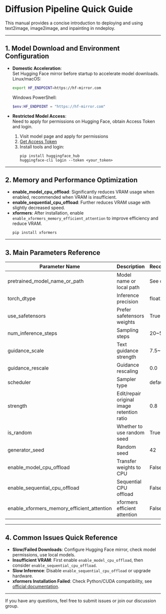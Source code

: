 
# Diffusion Pipeline Quick Guide

This manual provides a concise introduction to deploying and using text2image, image2image, and inpainting in nndeploy.

---

## 1. Model Download and Environment Configuration

- **Domestic Acceleration**:  
  Set Hugging Face mirror before startup to accelerate model downloads.  
  Linux/macOS:
  ```bash
  export HF_ENDPOINT=https://hf-mirror.com
  ```
  Windows PowerShell:
  ```powershell
  $env:HF_ENDPOINT = "https://hf-mirror.com"
  ```

- **Restricted Model Access**:  
  Need to apply for permissions on Hugging Face, obtain Access Token and login.  
  1. Visit model page and apply for permissions  
  2. [Get Access Token](https://huggingface.co/settings/tokens)  
  3. Install tools and login:
     ```
     pip install huggingface_hub
     huggingface-cli login --token <your_token>
     ```

---

## 2. Memory and Performance Optimization

- **enable_model_cpu_offload**: Significantly reduces VRAM usage when enabled, recommended when VRAM is insufficient.
- **enable_sequential_cpu_offload**: Further reduces VRAM usage with slightly decreased speed.
- **xformers**: After installation, enable `enable_xformers_memory_efficient_attention` to improve efficiency and reduce VRAM.
  ```
  pip install xformers
  ```

---

## 3. Main Parameters Reference

| Parameter Name        | Description            | Recommended/Default  |
|-----------------------|------------------------|----------------------|
| pretrained_model_name_or_path | Model name or local path | See official docs |
| torch_dtype           | Inference precision    | float16              |
| use_safetensors       | Prefer safetensors weights | True             |
| num_inference_steps   | Sampling steps         | 20~50                |
| guidance_scale        | Text guidance strength | 7.5~12.0             |
| guidance_rescale      | Guidance rescaling     | 0.0                  |
| scheduler             | Sampler type           | default              |
| strength              | Edit/repair original image retention ratio | 0.8 |
| is_random             | Whether to use random seed | True             |
| generator_seed        | Random seed            | 42                   |
| enable_model_cpu_offload | Transfer weights to CPU | False            |
| enable_sequential_cpu_offload | Sequential CPU offload | False         |
| enable_xformers_memory_efficient_attention | xformers efficient attention | False |

---

## 4. Common Issues Quick Reference

- **Slow/Failed Downloads**: Configure Hugging Face mirror, check model permissions, use local models.
- **Insufficient VRAM**: First enable `enable_model_cpu_offload`, then consider `enable_sequential_cpu_offload`.
- **Slow Inference**: Disable `enable_sequential_cpu_offload` or upgrade hardware.
- **xformers Installation Failed**: Check Python/CUDA compatibility, see [official documentation](https://github.com/facebookresearch/xformers).

---

If you have any questions, feel free to submit issues or join our discussion group.
